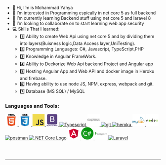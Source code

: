 - 👋 Hi, I’m is Mohammad Yahya
- 👀 I’m interested in Programming espically in net core 5 as full backend  
- 🌱 I’m currently learning Backend stuff using net core 5 and laravel 8 
- 💞️ I’m looking to collaborate on to start learning web app security
- 💻 Skills That I learned:
   - 1️⃣ Ability to create Web Api using net core 5 and by dividing them into layers(Buisness logic,Data Access layer,UniTesting).
   - 2️⃣ Programming Languages: C#, Javascript, TypeScript,PHP
   - 3️⃣ Knowledge in Angular FrameWork.
   - 4️⃣ Ability to Deckorize Web Api backend Project and Angular app 
   - 5️⃣ Hosting Angular App and Web API and docker image in Heroku and firebase.
   - 6️⃣ Having ability to use node JS, NPM, express, webpack and git.
   - 7️⃣ Database (MS SQL) / MySQL

<!-- Languages and tools -->
<h3 align="left">Languages and Tools:</h3>
<p align="left"><a href="https://www.w3.org/html/" target="_blank"> <img src="https://raw.githubusercontent.com/devicons/devicon/master/icons/html5/html5-original-wordmark.svg" alt="html5" width="40" height="40"/> </a> <a href="https://www.w3schools.com/css/" target="_blank"> <img src="https://raw.githubusercontent.com/devicons/devicon/master/icons/css3/css3-original-wordmark.svg" alt="css3" width="40" height="40"/> </a> <a href="https://developer.mozilla.org/en-US/docs/Web/JavaScript" target="_blank"> <img src="https://raw.githubusercontent.com/devicons/devicon/master/icons/javascript/javascript-original.svg" alt="javascript" width="40" height="40"/> </a> <a href="https://getbootstrap.com" target="_blank"> <img src="https://raw.githubusercontent.com/devicons/devicon/master/icons/bootstrap/bootstrap-plain-wordmark.svg" alt="bootstrap" width="40" height="40"/> </a> 
   <a href="https://www.typescriptlang.org/docs/" target="_blank"> <img src="https://www.vectorlogo.zone/logos/typescriptlang/typescriptlang-icon.svg" alt="Typescript" width="40" height="40"/> </a>  <a href="https://expressjs.com" target="_blank"> <img src="https://raw.githubusercontent.com/devicons/devicon/master/icons/express/express-original-wordmark.svg" alt="express" width="40" height="40"/> </a>  <a href="https://git-scm.com/" target="_blank"> <img src="https://www.vectorlogo.zone/logos/git-scm/git-scm-icon.svg" alt="git" width="40" height="40"/> </a> <a href="https://heroku.com" target="_blank"> <img src="https://www.vectorlogo.zone/logos/heroku/heroku-icon.svg" alt="heroku" width="40" height="40"/> </a>  <a href="https://www.mysql.com/" target="_blank"> <img src="https://raw.githubusercontent.com/devicons/devicon/master/icons/mysql/mysql-original-wordmark.svg" alt="mysql" width="40" height="40"/> </a> <a href="https://nodejs.org" target="_blank"> <img src="https://raw.githubusercontent.com/devicons/devicon/master/icons/nodejs/nodejs-original-wordmark.svg" alt="nodejs" width="40" height="40"/> </a> <a href="https://postman.com" target="_blank"> <img src="https://www.vectorlogo.zone/logos/getpostman/getpostman-icon.svg" alt="postman" width="40" height="40"/> </a>
<a href="https://docs.microsoft.com/en-us/aspnet/core/?view=aspnetcore-5.0" target="_blank"><img width="40" height="40" alt=".NET Core Logo" src="https://upload.wikimedia.org/wikipedia/commons/thumb/e/ee/.NET_Core_Logo.svg/512px-.NET_Core_Logo.svg.png"></a> </a>
 <a href="https://angular.io/" target="_blank"> <img src="https://raw.githubusercontent.com/github/explore/80688e429a7d4ef2fca1e82350fe8e3517d3494d/topics/angular/angular.png" alt="angular" width="40" height="40"/> </a><a href="https://docs.microsoft.com/en-us/dotnet/csharp/" target="_blank"> <img src="https://raw.githubusercontent.com/github/explore/80688e429a7d4ef2fca1e82350fe8e3517d3494d/topics/csharp/csharp.png" alt="Csharp" width="40" height="40"/> </a><a href="https://www.mongodb.com/" target="_blank"> <img src="https://raw.githubusercontent.com/github/explore/80688e429a7d4ef2fca1e82350fe8e3517d3494d/topics/mongodb/mongodb.png" alt="MongoDB" width="40" height="40"/> </a>
<a href="https://laravel.com/docs/8.x" target="_blank"><img src="https://upload.wikimedia.org/wikipedia/commons/9/9a/Laravel.svg" alt="Laravel" width="40" height="40"/></a>


</p>

<br />
<br />
<hr>
